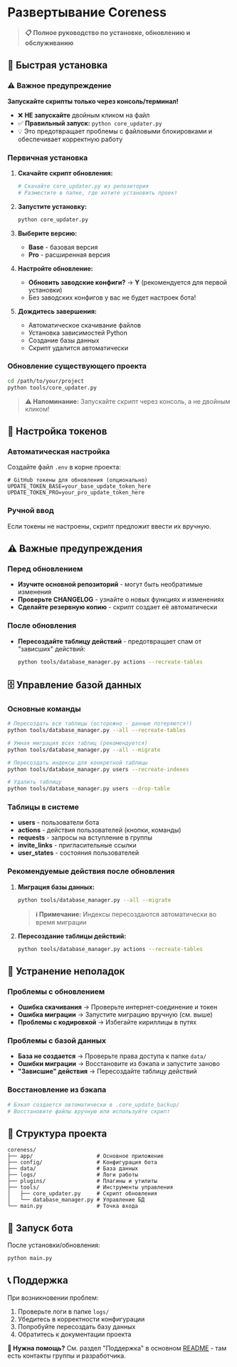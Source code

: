# Развертывание Coreness

> **📋 Полное руководство по установке, обновлению и обслуживанию**

## 🚀 Быстрая установка

### ⚠️ Важное предупреждение
**Запускайте скрипты только через консоль/терминал!**
- ❌ **НЕ запускайте** двойным кликом на файл
- ✅ **Правильный запуск:** `python core_updater.py`
- 💡 Это предотвращает проблемы с файловыми блокировками и обеспечивает корректную работу

### Первичная установка

1. **Скачайте скрипт обновления:**
   ```bash
   # Скачайте core_updater.py из репозитория
   # Разместите в папке, где хотите установить проект
   ```

2. **Запустите установку:**
   ```bash
   python core_updater.py
   ```

3. **Выберите версию:**
   - **Base** - базовая версия
   - **Pro** - расширенная версия  

4. **Настройте обновление:**
   - **Обновить заводские конфиги?** → **Y** (рекомендуется для первой установки)
   - Без заводских конфигов у вас не будет настроек бота!

5. **Дождитесь завершения:**
   - Автоматическое скачивание файлов
   - Установка зависимостей Python
   - Создание базы данных
   - Скрипт удалится автоматически

### Обновление существующего проекта

```bash
cd /path/to/your/project
python tools/core_updater.py
```

> **⚠️ Напоминание:** Запускайте скрипт через консоль, а не двойным кликом!

## 🔑 Настройка токенов

### Автоматическая настройка
Создайте файл `.env` в корне проекта:
```env
# GitHub токены для обновления (опционально)
UPDATE_TOKEN_BASE=your_base_update_token_here
UPDATE_TOKEN_PRO=your_pro_update_token_here  
```

### Ручной ввод
Если токены не настроены, скрипт предложит ввести их вручную.

## ⚠️ Важные предупреждения

### Перед обновлением
- **Изучите основной репозиторий** - могут быть необратимые изменения
- **Проверьте CHANGELOG** - узнайте о новых функциях и изменениях
- **Сделайте резервную копию** - скрипт создает её автоматически

### После обновления
- **Пересоздайте таблицу действий** - предотвращает спам от "зависших" действий:
  ```bash
  python tools/database_manager.py actions --recreate-tables
  ```

## 🗄️ Управление базой данных

### Основные команды

```bash
# Пересоздать все таблицы (осторожно - данные потеряются!)
python tools/database_manager.py --all --recreate-tables

# Умная миграция всех таблиц (рекомендуется)
python tools/database_manager.py --all --migrate

# Пересоздать индексы для конкретной таблицы
python tools/database_manager.py users --recreate-indexes

# Удалить таблицу
python tools/database_manager.py users --drop-table
```

### Таблицы в системе
- **users** - пользователи бота
- **actions** - действия пользователей (кнопки, команды)
- **requests** - запросы на вступление в группы
- **invite_links** - пригласительные ссылки
- **user_states** - состояния пользователей

### Рекомендуемые действия после обновления

1. **Миграция базы данных:**
   ```bash
   python tools/database_manager.py --all --migrate
   ```
   > **ℹ️ Примечание:** Индексы пересоздаются автоматически во время миграции

2. **Пересоздание таблицы действий:**
   ```bash
   python tools/database_manager.py actions --recreate-tables
   ```

## 🔧 Устранение неполадок

### Проблемы с обновлением
- **Ошибка скачивания** → Проверьте интернет-соединение и токен
- **Ошибка миграции** → Запустите миграцию вручную (см. выше)
- **Проблемы с кодировкой** → Избегайте кириллицы в путях

### Проблемы с базой данных
- **База не создается** → Проверьте права доступа к папке `data/`
- **Ошибки миграции** → Восстановите из бэкапа и запустите заново
- **"Зависшие" действия** → Пересоздайте таблицу действий

### Восстановление из бэкапа
```bash
# Бэкап создается автоматически в .core_update_backup/
# Восстановите файлы вручную или используйте скрипт
```

## 📁 Структура проекта

```
coreness/
├── app/                    # Основное приложение
├── config/                 # Конфигурация бота
├── data/                   # База данных
├── logs/                   # Логи работы
├── plugins/                # Плагины и утилиты
├── tools/                  # Инструменты управления
│   ├── core_updater.py     # Скрипт обновления
│   └── database_manager.py # Управление БД
└── main.py                 # Точка входа
```

## 🚀 Запуск бота

После установки/обновления:
```bash
python main.py
```

## 📞 Поддержка

При возникновении проблем:
1. Проверьте логи в папке `logs/`
2. Убедитесь в корректности конфигурации
3. Попробуйте пересоздать базу данных
4. Обратитесь к документации проекта

**💬 Нужна помощь?** См. раздел "Поддержка" в основном [README](../README.md) - там есть контакты группы и разработчика. 